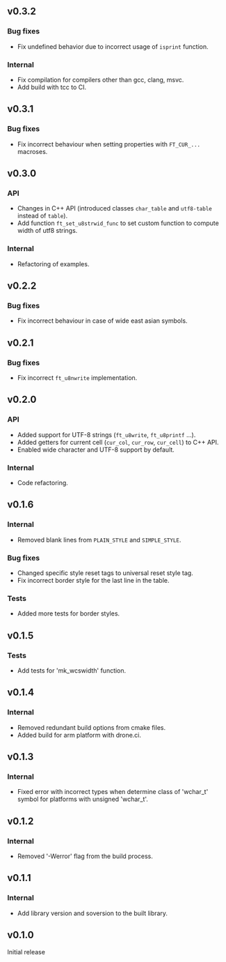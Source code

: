 ## v0.3.2

### Bug fixes

- Fix undefined behavior due to incorrect usage of `isprint` function.

### Internal

- Fix compilation for compilers other than gcc, clang, msvc.
- Add build with tcc to CI.

## v0.3.1

### Bug fixes

- Fix incorrect behaviour when setting properties with `FT_CUR_...` macroses.

## v0.3.0

### API

- Changes in C++ API (introduced classes `char_table` and `utf8-table` instead of `table`).
- Add function `ft_set_u8strwid_func` to set custom function to compute width of utf8 strings.

### Internal

- Refactoring of examples.

## v0.2.2

### Bug fixes

- Fix incorrect behaviour in case of wide east asian symbols.

## v0.2.1

### Bug fixes

- Fix incorrect `ft_u8nwrite` implementation.

## v0.2.0

### API

- Added support for UTF-8 strings (`ft_u8write`, `ft_u8printf` ...).
- Added getters for current cell (`cur_col`, `cur_row`, `cur_cell`) to C++ API.
- Enabled wide character and UTF-8 support by default.

### Internal

- Code refactoring.

## v0.1.6

### Internal

- Removed blank lines from `PLAIN_STYLE` and `SIMPLE_STYLE`.

### Bug fixes

- Changed specific style reset tags to universal reset style tag.
- Fix incorrect border style for the last line in the table.

### Tests

- Added more tests for border styles.

## v0.1.5

### Tests

- Add tests for 'mk_wcswidth' function.

## v0.1.4

### Internal

- Removed redundant build options from cmake files.
- Added build for arm platform with drone.ci.

## v0.1.3

### Internal

- Fixed error with incorrect types when determine class of 'wchar_t' symbol for platforms with unsigned 'wchar_t'.

## v0.1.2

### Internal

- Removed '-Werror' flag from the build process.

## v0.1.1

### Internal

- Add library version and soversion to the built library.

## v0.1.0

Initial release
